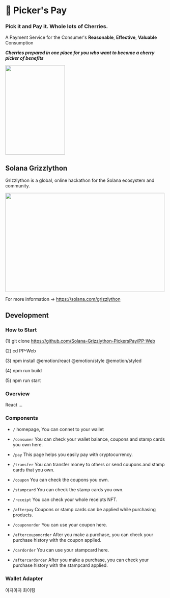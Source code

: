 # :cherries: Picker's Pay

### Pick it and Pay it. Whole lots of Cherries.

A Payment Service for the Consumer's **Reasonable**, **Effective**, **Valuable** Consumption

***Cherries prepared in one place for you who want to become a cherry picker of benefits***

<img src="https://images.unsplash.com/photo-1562218636-798e433e94a9?ixlib=rb-4.0.3&ixid=MnwxMjA3fDB8MHxwaG90by1wYWdlfHx8fGVufDB8fHx8&auto=format&fit=crop&w=826&q=80" width="187" height="280"/>

## Solana Grizzlython

Grizzlython is a global, online hackathon for the Solana ecosystem and community.

<img src="https://solana.com/_next/image?url=https%3A%2F%2Fsolana.ghost.io%2Fcontent%2Fimages%2F2023%2F02%2Fgrizzlython_Blog_Header_final.jpg&w=3840&q=75" width="500" height="310"/>

For more information -> https://solana.com/grizzlython


## Development

### How to Start

(1) git clone https://github.com/Solana-Grizzlython-PickersPay/PP-Web

(2) cd PP-Web

(3) npm install @emotion/react @emotion/style @emotion/styled

(4) npm run build

(5) npm run start

### Overview

React ...

### Components

- `/` homepage, You can connet to your wallet

- `/consumer` You can check your wallet balance, coupons and stamp cards you own here.

- `/pay` This page helps you easily pay with cryptocurrency.

- `/transfer` You can transfer money to others or send coupons and stamp cards that you own.

- `/coupon` You can check the coupons you own.

- `/stampcard` You can check the stamp cards you own.

- `/receipt` You can check your whole receipts NFT.

- `/afterpay` Coupons or stamp cards can be applied while purchasing products.

- `/couponorder` You can use your coupon here.

- `/aftercouponorder` After you make a purchase, you can check your purchase history with the coupon applied.

- `/cardorder` You can use your stampcard here.

- `/aftercardorder` After you make a purchase, you can check your purchase history with the stampcard applied.


### Wallet Adapter

아자아자 화이팅
